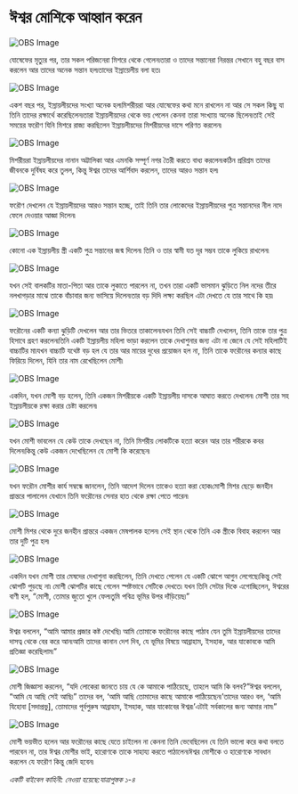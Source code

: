 # ঈশ্বর মোশিকে আহ্বান করেন

![OBS Image](https://cdn.door43.org/obs/jpg/360px/obs-en-09-01.jpg)

যোষেফের মৃত্যুর পর, তার সকল পরিজনেরা মিশরে থেকে গেলেন৷তারা ও তাদের সন্তানেরা নিরন্তর সেখানে বহু বছর বাস করলেন আর তাদের অনেক সন্তান হল৷তাদের ইস্রায়েলীয় বলা হত৷

![OBS Image](https://cdn.door43.org/obs/jpg/360px/obs-en-09-02.jpg)

একশ বছর পর, ইস্রায়লীয়দের সংখ্যা অনেক হল৷মিশরীয়রা আর যোষেফের কথা মনে রাখলেন না আর সে সকল কিছু যা তিনি তাদের রক্ষার্থে করেছিলেন৷তারা ইস্রায়লীয়দের থেকে ভয় পেলেন কেননা তারা সংখ্যায় অনেক ছিলেন৷তাই সেই সময়ের ফরৌণ যিনি মিশরে রাজ্য করছিলেন ইস্রায়লীয়দের মিশরীয়দের দাসে পরিণত করলেন৷

![OBS Image](https://cdn.door43.org/obs/jpg/360px/obs-en-09-03.jpg)

মিশরীয়রা ইস্রায়লীয়দের নানান অট্টালিকা আর এমনকি সম্পূর্ণ নগর তৈরী করতে বাধ্য করলেন৷কঠিন প্ররিশ্রম তাদের জীবনকে দুর্বিষহ করে তুলল, কিন্তু ঈশ্বর তাদের আর্শিবাদ  করলেন, তাদের আরও সন্তান হল৷ 

![OBS Image](https://cdn.door43.org/obs/jpg/360px/obs-en-09-04.jpg)

ফরৌণ দেখলেন যে ইস্রায়লীয়দের আরও সন্তান হচ্ছে, তাই তিনি তার লোকেদের ইস্রায়লীয়দের পুত্র সন্তানদের নীল নদে ফেলে দেওয়ার আজ্ঞা দিলেন৷ 

![OBS Image](https://cdn.door43.org/obs/jpg/360px/obs-en-09-05.jpg)

কোনো এক ইস্রায়লীয় স্ত্রী একটি পুত্র সন্তানের জন্ম দিলেন৷ তিনি ও তার স্বামী যত দূর সম্ভব তাকে লুকিয়ে রাখলেন৷ 

![OBS Image](https://cdn.door43.org/obs/jpg/360px/obs-en-09-06.jpg)

যখন সেই বালকটির মাতা-পিতা আর তাকে লুকাতে পারলেন না, তখন তারা একটি ভাসমান ঝুড়িতে নিল নদের তীরে নলখাগড়ার মাঝে তাকে বাঁচাবার জন্য ভাসিয়ে দিলেন৷তার বড় দিদি লক্ষ্য করছিল এটা দেখতে যে তার সাথে কি হয়৷

![OBS Image](https://cdn.door43.org/obs/jpg/360px/obs-en-09-07.jpg)

ফরৌনের একটি কন্যা ঝুড়িটি দেখলেন আর তার ভিতরে তাকালেন৷যখন তিনি সেই বাচ্চাটি দেখলেন, তিনি তাকে তার পুত্র হিসাবে গ্রহণ করলেন৷তিনি একটি ইস্রায়লীয় মহিলা ভাড়া করলেন তাকে দেখাশুনার জন্য এটা না জেনে যে সেই মহিলাটিই বাচ্চাটির মা৷যখন বাচ্চাটি যথেষ্ট বড় হল যে তার আর মায়ের দুধের প্রয়োজন হল না, তিনি তাকে ফরৌনের কন্যার কাছে ফিরিয়ে দিলেন, যিনি তার নাম রেখেছিলেন মোশী৷ 

![OBS Image](https://cdn.door43.org/obs/jpg/360px/obs-en-09-08.jpg)

একদিন, যখন মোশী বড় হলেন, তিনি একজন মিশরীয়কে একটি ইস্রায়লীয় দাসকে আঘাত করতে দেখলেন৷ মোশী তার সহ ইস্রায়লীয়কে রক্ষা করার চেষ্টা করলেন৷

![OBS Image](https://cdn.door43.org/obs/jpg/360px/obs-en-09-09.jpg)

যখন মোশী ভাবলেন যে কেউ তাকে দেখছেন না, তিনি মিশরীয় লোকটিকে হত্যা করেন আর তার শরীরকে কবর দিলেন৷কিন্তু কেউ একজন দেখেছিলেন যে মোশী কি করেছেন৷ 

![OBS Image](https://cdn.door43.org/obs/jpg/360px/obs-en-09-10.jpg)

যখন ফরৌন মোশীর কার্য সম্বন্ধে জানলেন, তিনি আদেশ দিলেন তাকেও হত্যা করা হোক৷মোশী মিশর ছেড়ে জনহীন প্রান্তরে পালালেন যেখানে তিনি ফরৌনের সেনার হাত থেকে রক্ষা পেতে পারেন৷

![OBS Image](https://cdn.door43.org/obs/jpg/360px/obs-en-09-11.jpg)

মোশী মিশর থেকে দুরে জনহীন প্রান্তরে একজন মেষপালক হলেন৷ সেই স্থান থেকে তিনি এক স্ত্রীকে বিবাহ করলেন আর তার দুটি পুত্র হল৷ 

![OBS Image](https://cdn.door43.org/obs/jpg/360px/obs-en-09-12.jpg)

একদিন যখন মোশী তার মেষদের দেখাশুনা করছিলেন, তিনি দেখতে পেলেন যে একটি ঝোপে আগুন লেগেছে৷কিন্তু সেই ঝোপটি পুড়ছে না৷ মোশী ঝোপটির কাছে গেলেন স্পষ্টভাবে সেটিকে দেখতে৷ যখন তিনি সেটার দিকে এগোচ্ছিলেন, ঈশ্বরের বাণী হল, “মোশী, তোমার জুতো খুলে ফেল৷তুমি পবিত্র ভূমির উপর দাঁড়িয়েছ৷”

![OBS Image](https://cdn.door43.org/obs/jpg/360px/obs-en-09-13.jpg)

ঈশ্বর বললেন, “আমি আমার প্রজার কষ্ট দেখেছি৷ আমি তোমাকে ফরৌনের কাছে পাঠাব যেন তুমি ইস্রায়লীয়দের তাদের দাসত্ব থেকে বের করে আন৷আমি তাদের কানান দেশ দিব, যে ভূমির বিষয়ে আব্রাহাম, ইসহাক, আর যাকোবকে আমি প্রতিজ্ঞা করেছিলাম৷”

![OBS Image](https://cdn.door43.org/obs/jpg/360px/obs-en-09-14.jpg)

মোশী জিজ্ঞাসা করলেন, “যদি লোকেরা জানতে চায় যে কে আমাকে পাঠিয়েছে, তাহলে আমি কি বলব?”ঈশ্বর বললেন, “আমি যে আছি সেই আছি৷” তাদের বল, ‘আমি আছি তোমাদের কাছে আমাকে পাঠিয়েছেন৷’তাদের আরও বল, ‘আমি যিহোবা [সদাপ্রভু], তোমাদের পূর্বপুরুষ আব্রাহাম, ইসহাক, আর যাকোবের ঈশ্বর৷’এটাই সর্বকালের জন্য আমার নাম৷”

![OBS Image](https://cdn.door43.org/obs/jpg/360px/obs-en-09-15.jpg)

মোশী ভয়ভীত হলেন আর ফরৌনের কাছে যেতে চাইলেন না কেননা তিনি ভেবেছিলেন যে তিনি ভালো করে কথা বলতে পারবেন না, তার ঈশ্বর মোশীর ভাই, হারোণকে তাকে সাহায্য করতে পাঠালেন৷ঈশ্বর মোশীকে ও হারোণকে সাবধান করলেন যে ফরৌণ কিন্তু জেদি হবেন৷ 

_একটি বাইবেল কাহিনী: নেওয়া হয়েছে:যাত্রাপুস্তক ১-৪_
